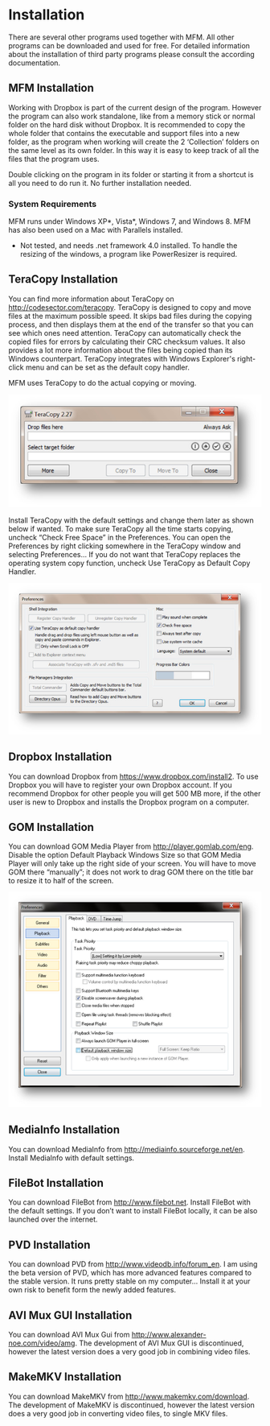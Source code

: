 # Installation

There are several other programs used together with MFM.  All other programs can be downloaded and used for free.  For detailed information about the installation of third party programs please consult the according documentation.
## MFM Installation
Working with Dropbox is part of the current design of the program.  However the program can also work standalone, like from a memory stick or normal folder on the hard disk without Dropbox.  It is recommended to copy the whole folder that contains the executable and support files into a new folder, as the program when working will create the 2 ‘Collection’ folders on the same level as its own folder.  In this way it is easy to keep track of all the files that the program uses.

Double clicking on the program in its folder or starting it from a shortcut is all you need to do run it.  No further installation needed.

### System Requirements
MFM runs under Windows XP*, Vista*, Windows 7, and Windows 8.  MFM has also been used on a Mac with Parallels installed.

* Not tested, and needs .net framework 4.0 installed.  To handle the resizing of the windows, a program like PowerResizer is required.

## TeraCopy Installation
You can find more information about TeraCopy on http://codesector.com/teracopy.  TeraCopy is designed to copy and move files at the maximum possible speed. It skips bad files during the copying process, and then displays them at the end of the transfer so that you can see which ones need attention. TeraCopy can automatically check the copied files for errors by calculating their CRC checksum values. It also provides a lot more information about the files being copied than its Windows counterpart. TeraCopy integrates with Windows Explorer's right-click menu and can be set as the default copy handler.

MFM uses TeraCopy to do the actual copying or moving.

![TeraCopy](https://raw.githubusercontent.com/Modi777/Movie-File-Merger/master/Manuals/TeraCopy.jpg)

Install TeraCopy with the default settings and change them later as shown below if wanted.
To make sure TeraCopy all the time starts copying, uncheck “Check Free Space” in the Preferences.  You can open the Preferences by right clicking somewhere in the TeraCopy window and selecting Preferences...
If you do not want that TeraCopy replaces the operating system copy function, uncheck Use TeraCopy as Default Copy Handler.

![TeraCopy Preferences](https://raw.githubusercontent.com/Modi777/Movie-File-Merger/master/Manuals/TeraCopyPreferences.jpg)

## Dropbox Installation
You can download Dropbox from https://www.dropbox.com/install2.  To use Dropbox you will have to register your own Dropbox account.  If you recommend Dropbox for other people you will get 500 MB more, if the other user is new to Dropbox and installs the Dropbox program on a computer.

## GOM Installation
You can download GOM Media Player from http://player.gomlab.com/eng.
Disable the option Default Playback Windows Size so that GOM Media Player will only take up the right side of your screen.  You will have to move GOM there “manually”; it does not work to drag GOM there on the title bar to resize it to half of the screen.

![GOM Preferences](https://raw.githubusercontent.com/Modi777/Movie-File-Merger/master/Manuals/GOMPreferences.jpg)

## MediaInfo Installation
You can download MediaInfo from http://mediainfo.sourceforge.net/en.  Install MediaInfo with default settings.

## FileBot Installation
You can download FileBot from http://www.filebot.net.  Install FileBot with the default settings.  If you don’t want to install FileBot locally, it can be also launched over the internet.

## PVD Installation
You can download PVD from http://www.videodb.info/forum_en.  I am using the beta version of PVD, which has more advanced features compared to the stable version.  It runs pretty stable on my computer...  Install it at your own risk to benefit form the newly added features.

## AVI Mux GUI Installation
You can download AVI Mux Gui from http://www.alexander-noe.com/video/amg.  The development of AVI Mux GUI is discontinued, however the latest version does a very good job in combining video files.

## MakeMKV Installation
You can download MakeMKV from http://www.makemkv.com/download.  The development of MakeMKV is discontinued, however the latest version does a very good job in converting video files, to single MKV files.


